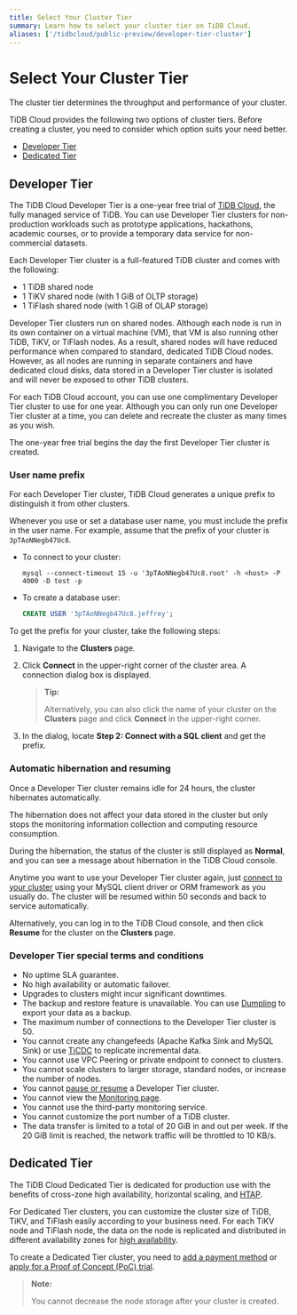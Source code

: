 ```yaml
---
title: Select Your Cluster Tier
summary: Learn how to select your cluster tier on TiDB Cloud.
aliases: ['/tidbcloud/public-preview/developer-tier-cluster']
---
```


# Select Your Cluster Tier

The cluster tier determines the throughput and performance of your cluster.

TiDB Cloud provides the following two options of cluster tiers. Before creating a cluster, you need to consider which option suits your need better.

- [Developer Tier](#developer-tier)
- [Dedicated Tier](#dedicated-tier)

## Developer Tier

The TiDB Cloud Developer Tier is a one-year free trial of [TiDB Cloud](https://pingcap.com/products/tidbcloud), the fully managed service of TiDB. You can use Developer Tier clusters for non-production workloads such as prototype applications, hackathons, academic courses, or to provide a temporary data service for non-commercial datasets.

Each Developer Tier cluster is a full-featured TiDB cluster and comes with the following:

- 1 TiDB shared node
- 1 TiKV shared node (with 1 GiB of OLTP storage)
- 1 TiFlash shared node (with 1 GiB of OLAP storage)

Developer Tier clusters run on shared nodes. Although each node is run in its own container on a virtual machine (VM), that VM is also running other TiDB, TiKV, or TiFlash nodes. As a result, shared nodes will have reduced performance when compared to standard, dedicated TiDB Cloud nodes. However, as all nodes are running in separate containers and have dedicated cloud disks, data stored in a Developer Tier cluster is isolated and will never be exposed to other TiDB clusters.

For each TiDB Cloud account, you can use one complimentary Developer Tier cluster to use for one year. Although you can only run one Developer Tier cluster at a time, you can delete and recreate the cluster as many times as you wish.

The one-year free trial begins the day the first Developer Tier cluster is created.

### User name prefix

<!--Important: Do not update the section name "User name prefix" because this section is referenced by TiDB backend error messages.-->

For each Developer Tier cluster, TiDB Cloud generates a unique prefix to distinguish it from other clusters.

Whenever you use or set a database user name, you must include the prefix in the user name. For example, assume that the prefix of your cluster is `3pTAoNNegb47Uc8`.

- To connect to your cluster:

    ```shell
    mysql --connect-timeout 15 -u '3pTAoNNegb47Uc8.root' -h <host> -P 4000 -D test -p
    ```

- To create a database user:

    ```sql
    CREATE USER '3pTAoNNegb47Uc8.jeffrey';
    ```

To get the prefix for your cluster, take the following steps:

1. Navigate to the **Clusters** page.
2. Click **Connect** in the upper-right corner of the cluster area. A connection dialog box is displayed.

    > **Tip:**
    >
    > Alternatively, you can also click the name of your cluster on the **Clusters** page and click **Connect** in the upper-right corner.
3. In the dialog, locate **Step 2: Connect with a SQL client** and get the prefix.

### Automatic hibernation and resuming

Once a Developer Tier cluster remains idle for 24 hours, the cluster hibernates automatically.

The hibernation does not affect your data stored in the cluster but only stops the monitoring information collection and computing resource consumption.

During the hibernation, the status of the cluster is still displayed as **Normal**, and you can see a message about hibernation in the TiDB Cloud console.

Anytime you want to use your Developer Tier cluster again, just [connect to your cluster](/tidb-cloud/connect-to-tidb-cluster.md) using your MySQL client driver or ORM framework as you usually do. The cluster will be resumed within 50 seconds and back to service automatically.

Alternatively, you can log in to the TiDB Cloud console, and then click **Resume** for the cluster on the **Clusters** page.

### Developer Tier special terms and conditions

- No uptime SLA guarantee.
- No high availability or automatic failover.
- Upgrades to clusters might incur significant downtimes.
- The backup and restore feature is unavailable. You can use [Dumpling](https://docs.pingcap.com/tidb/stable/dumpling-overview) to export your data as a backup.
- The maximum number of connections to the Developer Tier cluster is 50.
- You cannot create any changefeeds (Apache Kafka Sink and MySQL Sink) or use [TiCDC](https://docs.pingcap.com/tidb/stable/ticdc-overview) to replicate incremental data.
- You cannot use VPC Peering or private endpoint to connect to clusters.
- You cannot scale clusters to larger storage, standard nodes, or increase the number of nodes.
- You cannot [pause or resume](/tidb-cloud/pause-or-resume-tidb-cluster.md) a Developer Tier cluster.
- You cannot view the [Monitoring page](/tidb-cloud/built-in-monitoring.md).
- You cannot use the third-party monitoring service.
- You cannot customize the port number of a TiDB cluster.
- The data transfer is limited to a total of 20 GiB in and out per week. If the 20 GiB limit is reached, the network traffic will be throttled to 10 KB/s.

## Dedicated Tier

The TiDB Cloud Dedicated Tier is dedicated for production use with the benefits of cross-zone high availability, horizontal scaling, and [HTAP](https://en.wikipedia.org/wiki/Hybrid_transactional/analytical_processing).

For Dedicated Tier clusters, you can customize the cluster size of TiDB, TiKV, and TiFlash easily according to your business need. For each TiKV node and TiFlash node, the data on the node is replicated and distributed in different availability zones for [high availability](/tidb-cloud/high-availability-with-multi-az.md).

To create a Dedicated Tier cluster, you need to [add a payment method](/tidb-cloud/tidb-cloud-billing.md#payment-method) or [apply for a Proof of Concept (PoC) trial](/tidb-cloud/tidb-cloud-poc.md).

> **Note:**
>
> You cannot decrease the node storage after your cluster is created.
